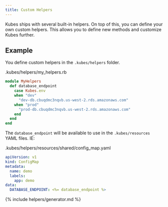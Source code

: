 ```yaml
---
title: Custom Helpers
---
```


Kubes ships with several built-in helpers. On top of this, you can define your own custom helpers.  This allows you to define new methods and customize Kubes further.

## Example

You define custom helpers in the `.kubes/helpers` folder.

.kubes/helpers/my_helpers.rb

```ruby
module MyHelpers
  def database_endpoint
    case Kubes.env
    when "dev"
      "dev-db.cbuqdmc3nqvb.us-west-2.rds.amazonaws.com"
    when "prod"
      "prod-db.cbuqdmc3nqvb.us-west-2.rds.amazonaws.com"
    end
  end
end
```

The `database_endpoint` will be available to use in the `.kubes/resources` YAML files. IE:

.kubes/helpers/resources/shared/config_map.yaml

```yaml
apiVersion: v1
kind: ConfigMap
metadata:
  name: demo
  labels:
    app: demo
data:
  DATABASE_ENDPOINT: <%= database_endpoint %>
```

{% include helpers/generator.md %}